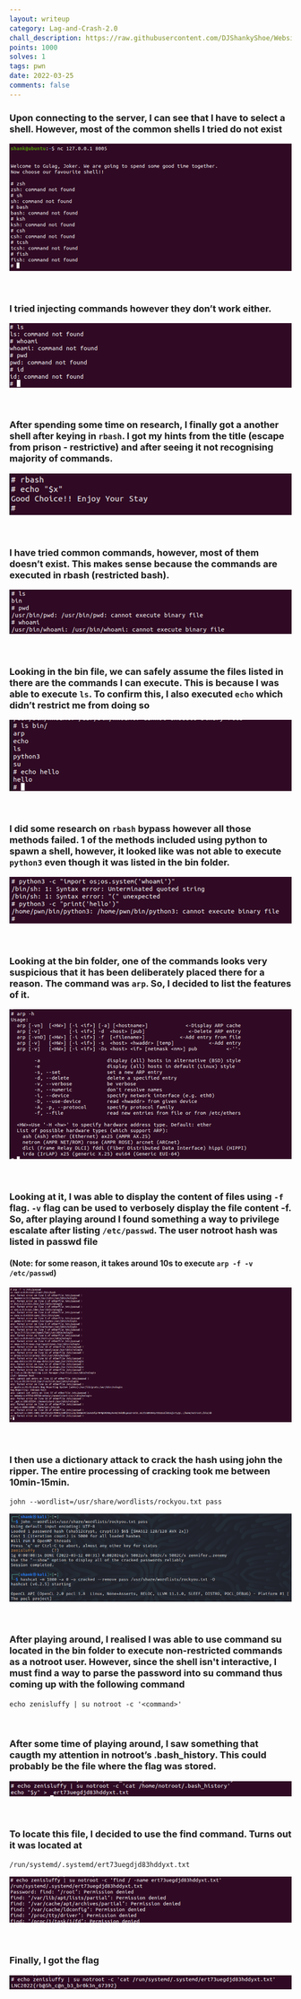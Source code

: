 ```yaml
---
layout: writeup
category: Lag-and-Crash-2.0
chall_description: https://raw.githubusercontent.com/DJShankyShoe/Website/master/assets/CTFs/2022/Lag-and-Crash-2.0/Escape%20From%20Gulag/images/dp.png
points: 1000
solves: 1
tags: pwn
date: 2022-03-25
comments: false
---
```

### Upon connecting to the server, I can see that I have to select a shell. However, most of the common shells I tried do not exist

![image](https://raw.githubusercontent.com/DJShankyShoe/Website/master/assets/CTFs/2022/Lag-and-Crash-2.0/Escape%20From%20Gulag/images/connection.png)

‎


### I tried injecting commands however they don’t work either. 

![image](https://raw.githubusercontent.com/DJShankyShoe/Website/master/assets/CTFs/2022/Lag-and-Crash-2.0/Escape%20From%20Gulag/images/command.png)

‎


### After spending some time on research, I finally got a another shell after keying in `rbash`. I got my hints from the title (escape from prison - restrictive) and after seeing it not recognising majority of commands.

![image](https://raw.githubusercontent.com/DJShankyShoe/Website/master/assets/CTFs/2022/Lag-and-Crash-2.0/Escape%20From%20Gulag/images/rbash.png)

‎


### I have tried common commands, however, most of them doesn’t exist. This makes sense because the commands are executed in rbash (restricted bash).

![image](https://raw.githubusercontent.com/DJShankyShoe/Website/master/assets/CTFs/2022/Lag-and-Crash-2.0/Escape%20From%20Gulag/images/shell.png)

‎


### Looking in the bin file, we can safely assume the files listed in there are the commands I can execute. This is because I was able to execute `ls`. To confirm this, I also executed `echo` which didn’t restrict me from doing so

![image](https://raw.githubusercontent.com/DJShankyShoe/Website/master/assets/CTFs/2022/Lag-and-Crash-2.0/Escape%20From%20Gulag/images/bin.png)

‎


### I did some research on `rbash` bypass however all those methods failed. 1 of the methods included using python to spawn a shell, however, it looked like was not able to execute `python3` even though it was listed in the bin folder. 

![image](https://raw.githubusercontent.com/DJShankyShoe/Website/master/assets/CTFs/2022/Lag-and-Crash-2.0/Escape%20From%20Gulag/images/python3.png)

‎


### Looking at the bin folder, one of the commands looks very suspicious that it has been deliberately placed there for a reason. The command was `arp`. So, I decided to list the features of it.

![image](https://raw.githubusercontent.com/DJShankyShoe/Website/master/assets/CTFs/2022/Lag-and-Crash-2.0/Escape%20From%20Gulag/images/arp.png)

‎


### Looking at it, I was able to display the content of files using `-f` flag. `-v` flag can be used to verbosely display the file content -f. So, after playing around I found something a way to privilege escalate after listing `/etc/passwd`. The user notroot hash was listed in passwd file
#### (Note: for some reason, it takes around 10s to execute `arp -f -v /etc/passwd`)


![image](https://raw.githubusercontent.com/DJShankyShoe/Website/master/assets/CTFs/2022/Lag-and-Crash-2.0/Escape%20From%20Gulag/images/passwd.png)

‎


### I then use a dictionary attack to crack the hash using john the ripper. The entire processing of cracking took me between 10min-15min. 

```
john --wordlist=/usr/share/wordlists/rockyou.txt pass
```

![image](https://raw.githubusercontent.com/DJShankyShoe/Website/master/assets/CTFs/2022/Lag-and-Crash-2.0/Escape%20From%20Gulag/images/john.png)

‎


### After playing around, I realised I was able to use command su located in the bin folder to execute non-restricted commands as a  notroot user. However, since the shell isn't interactive, I must find a way to parse the password into su command thus coming up with the following command

```
echo zenisluffy | su notroot -c '<command>'
```

‎


### After some time of playing around, I saw something that caugth my attention in notroot’s .bash_history. This could probably be the file where the flag was stored. 

![image](https://raw.githubusercontent.com/DJShankyShoe/Website/master/assets/CTFs/2022/Lag-and-Crash-2.0/Escape%20From%20Gulag/images/history.png)

‎


### To locate this file, I decided to use the find command. Turns out it was located at 
```
/run/systemd/.systemd/ert73uegdjd83hddyxt.txt
```

![image](https://raw.githubusercontent.com/DJShankyShoe/Website/master/assets/CTFs/2022/Lag-and-Crash-2.0/Escape%20From%20Gulag/images/find.png)

‎


### Finally, I got the flag

![image](https://raw.githubusercontent.com/DJShankyShoe/Website/master/assets/CTFs/2022/Lag-and-Crash-2.0/Escape%20From%20Gulag/images/flag.png)